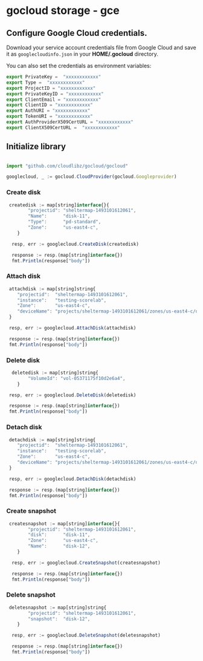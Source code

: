 # gocloud storage - gce

## Configure Google Cloud credentials.

Download your service account credentials file from Google Cloud and save it as `googlecloudinfo.json` in your <b>HOME/.gocloud</b> directory.

You can also set the credentials as environment variables:
```js
export PrivateKey =  "xxxxxxxxxxxx"
export Type =  "xxxxxxxxxxxx"
export ProjectID = "xxxxxxxxxxxx"
export PrivateKeyID = "xxxxxxxxxxxx"
export ClientEmail = "xxxxxxxxxxxx"
export ClientID = "xxxxxxxxxxxx"
export AuthURI = "xxxxxxxxxxxx"
export TokenURI = "xxxxxxxxxxxx"
export AuthProviderX509CertURL = "xxxxxxxxxxxx"
export ClientX509CertURL =  "xxxxxxxxxxxx"
```

## Initialize library

```js

import "github.com/cloudlibz/gocloud/gocloud"

googlecloud, _ := gocloud.CloudProvider(gocloud.Googleprovider)
```

### Create disk

```js
 createdisk := map[string]interface{}{
		"projectid": "sheltermap-1493101612061",
		"Name":      "disk-11",
		"Type":      "pd-standard",
		"Zone":      "us-east4-c",
	}

  resp, err := googlecloud.CreateDisk(createdisk)

  response := resp.(map[string]interface{})
  fmt.Println(response["body"])

  ```

### Attach disk

```js
 attachdisk := map[string]string{
    "projectid":  "sheltermap-1493101612061",
    "instance":   "testing-scorelab",
    "Zone":       "us-east4-c",
    "deviceName": "projects/sheltermap-1493101612061/zones/us-east4-c/disks/disk-12",
 }

 resp, err := googlecloud.AttachDisk(attachdisk)

 response := resp.(map[string]interface{})
 fmt.Println(response["body"])
```
### Delete disk

```js
  deletedisk := map[string]string{
		"VolumeId": "vol-05371175f10d2e6a4",
	}

 resp, err := googlecloud.DeleteDisk(deletedisk)

 response := resp.(map[string]interface{})
 fmt.Println(response["body"])
```

### Detach disk

```js
 detachdisk := map[string]string{
	"projectid":  "sheltermap-1493101612061",
	"instance":   "testing-scorelab",
	"Zone":       "us-east4-c",
	"deviceName": "projects/sheltermap-1493101612061/zones/us-east4-c/disks/disk-12",
 }

 resp, err := googlecloud.DetachDisk(detachdisk)

 response := resp.(map[string]interface{})
 fmt.Println(response["body"])
```

### Create snapshot

```js
 createsnapshot := map[string]interface{}{
		"projectid": "sheltermap-1493101612061",
		"disk":      "disk-11",
		"Zone":      "us-east4-c",
		"Name":      "disk-12",
	}

  resp, err := googlecloud.CreateSnapshot(createsnapshot)

  response := resp.(map[string]interface{})
  fmt.Println(response["body"])
```

### Delete snapshot

```js
 deletesnapshot := map[string]string{
		"projectid": "sheltermap-1493101612061",
		"snapshot":  "disk-12",
	}

  resp, err := googlecloud.DeleteSnapshot(deletesnapshot)

  response := resp.(map[string]interface{})
  fmt.Println(response["body"])
```